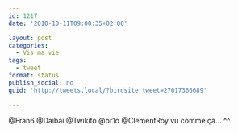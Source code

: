 ```yaml
---
id: 1217
date: '2010-10-11T09:00:35+02:00'

layout: post
categories:
  - Vis ma vie
tags:
  - tweet
format: status
publish_social: no
guid: 'http://tweets.local/?birdsite_tweet=27017366689'

---
```


@Fran6 @Daibai @Twikito @br1o @ClementRoy vu comme çà… ^^